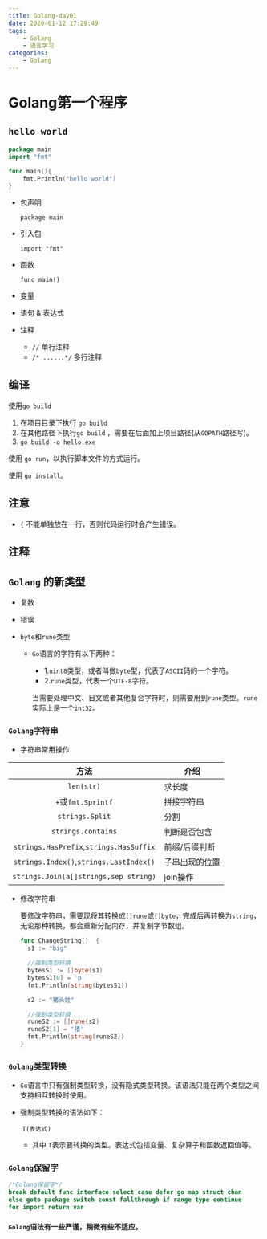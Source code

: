 ```yaml
---
title: Golang-day01
date: 2020-01-12 17:29:49
tags:
	- Golang
	- 语言学习
categories:
	- Golang
---
```


# Golang第一个程序

## `hello world`

```go
package main
import "fmt"

func main(){
    fmt.Println("hello world")
}
```

- 包声明

  `package main`

- 引入包

  `import "fmt"`

- 函数

  `func main()`

- 变量

- 语句 & 表达式

- 注释

  - `//` 单行注释
  - `/* ......*/` 多行注释

## 编译

使用`go build` 

1. 在项目目录下执行 `go build`
2. 在其他路径下执行`go build` ，需要在后面加上项目路径(从`GOPATH`路径写)。
3. `go build -o hello.exe`

使用 `go run`，以执行脚本文件的方式运行。

使用 `go install`。

## 注意

- `{` 不能单独放在一行，否则代码运行时会产生错误。

## 注释

##  `Golang` 的新类型

- 复数

- 错误

- `byte`和`rune`类型

  - `Go`语言的字符有以下两种：

    - 1.`uint8`类型，或者叫做`byte`型，代表了`ASCII`码的一个字符。
    - 2.`rune`类型，代表一个`UTF-8`字符。

    当需要处理中文、日文或者其他复合字符时，则需要用到`rune`类型。`rune`实际上是一个`int32`。

### `Golang`字符串

- 字符串常用操作

|                  方法                   | 介绍           |
| :-------------------------------------: | -------------- |
|               `len(str)`                | 求长度         |
|           `+`或`fmt.Sprintf`            | 拼接字符串     |
|             `strings.Split`             | 分割           |
|           `strings.contains`            | 判断是否包含   |
| `strings.HasPrefix`,`strings.HasSuffix` | 前缀/后缀判断  |
| `strings.Index()`,`strings.LastIndex()` | 子串出现的位置 |
|  `strings.Join(a[]strings,sep string)`  | join操作       |

- 修改字符串

  要修改字符串，需要现将其转换成`[]rune`或`[]byte`，完成后再转换为`string`，无论那种转换，都会重新分配内存，并复制字节数组。

  ```go
  func ChangeString()  {
  	s1 := "big"
  
  	//强制类型转换
  	bytesS1 := []byte(s1)
  	bytesS1[0] = 'p'
  	fmt.Println(string(bytesS1))
  
  	s2 := "猪头娃"
  
  	//强制类型转换
  	runeS2 := []rune(s2)
  	runeS2[1] = '猪'
  	fmt.Println(string(runeS2))
  }
  ```

### `Golang`类型转换

- `Go`语言中只有强制类型转换，没有隐式类型转换。该语法只能在两个类型之间支持相互转换时使用。

- 强制类型转换的语法如下：

  ​	`T(表达式)`

  - 其中 `T`表示要转换的类型。表达式包括变量、复杂算子和函数返回值等。

### `Golang`保留字

```go
/*Golang保留字*/
break default func interface select case defer go map struct chan 
else goto package switch const fallthrough if range type continue
for import return var
```



#### `Golang`语法有一些严谨，稍微有些不适应。









